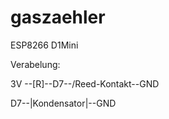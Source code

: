 # gaszaehler

ESP8266 D1Mini

Verabelung:

3V --[R]--D7--/Reed-Kontakt\--GND


D7--|Kondensator|--GND